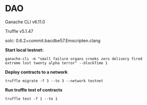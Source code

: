 # DAO

Ganache CLI v6.11.0

Truffle v5.1.47

solc: 0.6.2+commit.bacdbe57.Emscripten.clang



**Start local testnet:**
```
ganache-cli -m "small failure organs crooks zero delivery fired extreme lost twenty alpha terror" --blockTime 1
```

**Deploy contracts to a network**
```
truffle migrate -f 3 --to 3 --network testnet
```

**Run truffle test of contracts**
```
truffle test -f 1 --to 1
```